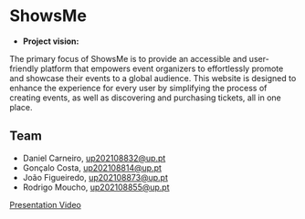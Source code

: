 # ShowsMe

* **Project vision:** 

The primary focus of ShowsMe is to provide an accessible and user-friendly platform that empowers event organizers to effortlessly promote and showcase their events to a global audience. This website is designed to enhance the experience for every user by simplifying the process of creating events, as well as discovering and purchasing tickets, all in one place.


## Team

* Daniel Carneiro, up202108832@up.pt
* Gonçalo Costa, up202108814@up.pt
* João Figueiredo, up202108873@up.pt
* Rodrigo Moucho, up202108855@up.pt

[Presentation Video](https://git.fe.up.pt./lbaw/lbaw2324/lbaw23105/-/blob/main/images/lbaw23105.mp4)

